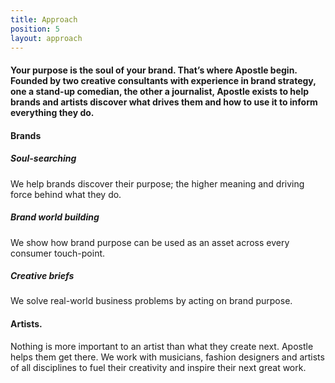 ```yaml
---
title: Approach
position: 5
layout: approach
---
```


#### Your purpose is the soul of your brand. That’s where Apostle begin. Founded by two creative consultants with experience in brand strategy, one a stand-up comedian, the other a journalist, Apostle exists to help brands and artists discover what drives them and how to use it to inform everything they do.

#### Brands

##### Soul-searching
We help brands discover their purpose; the higher meaning and driving force behind what they do.

##### Brand world building
We show how brand purpose can be used as an asset across every consumer touch-point.

##### Creative briefs
We solve real-world business problems by acting on brand purpose.

#### Artists.

Nothing is more important to an artist than what they create next. Apostle helps them get there. We work with musicians, fashion designers and artists of all disciplines to fuel their creativity and inspire their next great work.